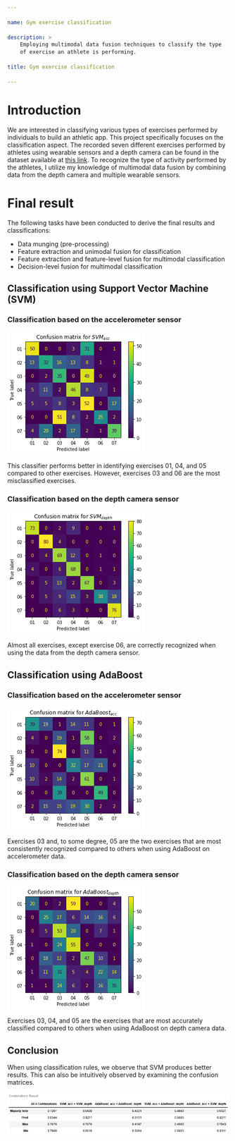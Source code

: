 ```yaml
---

name: Gym exercise classification

description: >
    Employing multimodal data fusion techniques to classify the type
    of exercise an athlete is performing.

title: Gym exercise classification

---
```


# Introduction

We are interested in classifying various types of exercises performed
by individuals to build an athletic app. This project specifically
focuses on the classification aspect. The recorded seven different
exercises performed by athletes using wearable sensors and a depth
camera can be found in the dataset available at <a
href="https://archive.ics.uci.edu/ml/datasets/MEx#"
target="_blank">this link</a>. To recognize the type of activity
performed by the athletes, I utilize my knowledge of multimodal data
fusion by combining data from the depth camera and multiple wearable
sensors.

# Final result

The following tasks have been conducted to derive the final results and classifications:

* Data munging (pre-processing)
* Feature extraction and unimodal fusion for classification
* Feature extraction and feature-level fusion for multimodal classification
* Decision-level fusion for multimodal classification

## Classification using Support Vector Machine (SVM)

### Classification based on the accelerometer sensor

![](/assets/images/gym-exercise-classification/4.3.2.png)

This classifier performs better in identifying exercises 01, 04, and
05 compared to other exercises. However, exercises 03 and 06 are the
most misclassified exercises.

### Classification based on the depth camera sensor

![](/assets/images/gym-exercise-classification/4.3.3.png)

Almost all exercises, except exercise 06, are correctly recognized
when using the data from the depth camera sensor.

## Classification using AdaBoost

### Classification based on the accelerometer sensor

![](/assets/images/gym-exercise-classification/4.3.4.png)

Exercises 03 and, to some degree, 05 are the two exercises that are
most consistently recognized compared to others when using AdaBoost on
accelerometer data.

### Classification based on the depth camera sensor

![](/assets/images/gym-exercise-classification/4.3.5.png)

Exercises 03, 04, and 05 are the exercises that are most accurately
classified compared to others when using AdaBoost on depth camera
data.

## Conclusion

When using classification rules, we observe that SVM produces better
results. This can also be intuitively observed by examining the
confusion matrices.

![](/assets/images/gym-exercise-classification/4.3.1.png)
